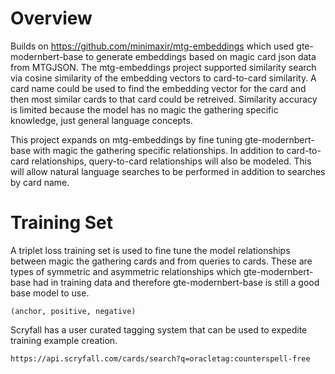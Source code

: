# Overview

Builds on https://github.com/minimaxir/mtg-embeddings which used gte-modernbert-base to generate embeddings based on magic card json data from MTGJSON. The mtg-embeddings project supported similarity search via cosine similarity of the embedding vectors to card-to-card similarity. A card name could be used to find the embedding vector for the card and then most similar cards to that card could be retreived. Similarity accuracy is limited because the model has no magic the gathering specific knowledge, just general language concepts. 

This project expands on mtg-embeddings by fine tuning gte-modernbert-base with magic the gathering specific relationships. In addition to card-to-card relationships, query-to-card relationships will also be modeled. This will allow natural language searches to be performed in addition to searches by card name.

# Training Set

A triplet loss training set is used to fine tune the model relationships between magic the gathering cards and from queries to cards. These are types of symmetric and asymmetric relationships which gte-modernbert-base had in training data and therefore gte-modernbert-base is still a good base model to use.

`(anchor, positive, negative)`

Scryfall has a user curated tagging system that can be used to expedite training example creation. 

`https://api.scryfall.com/cards/search?q=oracletag:counterspell-free`

